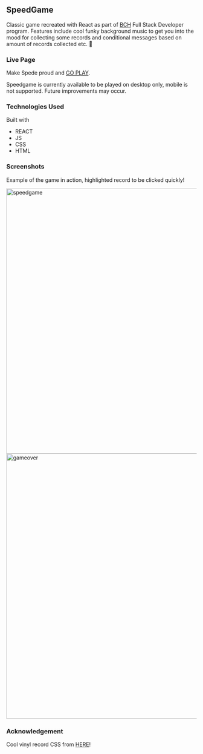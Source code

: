 ## SpeedGame

Classic game recreated with React as part of [BCH](http://bc.fi) Full Stack Developer program. Features include cool funky background music to get you into the mood for collecting some records and conditional messages based on amount of records collected etc. :tada:

### Live Page

Make Spede proud and [GO PLAY](https://speedy-records.netlify.app/).

Speedgame is currently available to be played on desktop only, mobile is not supported. Future improvements may occur.

### Technologies Used

Built with

- REACT
- JS
- CSS
- HTML

### Screenshots

Example of the game in action, highlighted record to be clicked quickly!

<img width="700" alt="speedgame" src="https://user-images.githubusercontent.com/77112303/202126901-6df33fc4-c64c-46c6-812d-8273147aa3d2.png">
<img width="700" alt="gameover" src="https://user-images.githubusercontent.com/77112303/202154675-7fae1e57-7466-4a34-88b5-36081e0d7bce.png">

### Acknowledgement

Cool vinyl record CSS from [HERE](https://codepen.io/thebabydino)!
